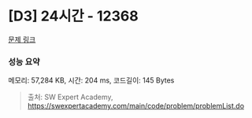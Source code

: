 # [D3] 24시간 - 12368 

[문제 링크](https://swexpertacademy.com/main/code/problem/problemDetail.do?contestProbId=AXsEBlLqedsDFARX) 

### 성능 요약

메모리: 57,284 KB, 시간: 204 ms, 코드길이: 145 Bytes



> 출처: SW Expert Academy, https://swexpertacademy.com/main/code/problem/problemList.do